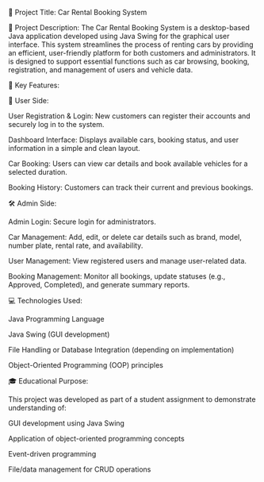 📌 Project Title: Car Rental Booking System

📝 Project Description:
The Car Rental Booking System is a desktop-based Java application developed using Java Swing for the graphical user interface. This system streamlines the process of renting cars by providing an efficient, user-friendly platform for both customers and administrators. It is designed to support essential functions such as car browsing, booking, registration, and management of users and vehicle data.

🎯 Key Features:

👤 User Side:

User Registration & Login: New customers can register their accounts and securely log in to the system.

Dashboard Interface: Displays available cars, booking status, and user information in a simple and clean layout.

Car Booking: Users can view car details and book available vehicles for a selected duration.

Booking History: Customers can track their current and previous bookings.

🛠️ Admin Side:

Admin Login: Secure login for administrators.

Car Management: Add, edit, or delete car details such as brand, model, number plate, rental rate, and availability.

User Management: View registered users and manage user-related data.

Booking Management: Monitor all bookings, update statuses (e.g., Approved, Completed), and generate summary reports.

💻 Technologies Used:

Java Programming Language

Java Swing (GUI development)

File Handling or Database Integration (depending on implementation)

Object-Oriented Programming (OOP) principles

🎓 Educational Purpose:

This project was developed as part of a student assignment to demonstrate understanding of:

GUI development using Java Swing

Application of object-oriented programming concepts

Event-driven programming

File/data management for CRUD operations
